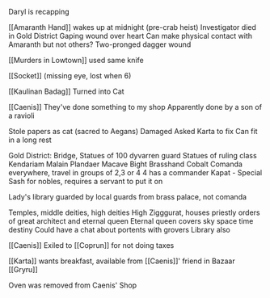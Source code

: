Daryl is recapping

[[Amaranth Hand]] wakes up at midnight (pre-crab heist)
Investigator died in Gold District
Gaping wound over heart
Can make physical contact with Amaranth but not others?
Two-pronged dagger wound

[[Murders in Lowtown]] used same knife

[[Socket]] (missing eye, lost when 6)

[[Kaulinan Badag]] Turned into Cat

[[Caenis]] They've done something to my shop 
	Apparently done by a son of a ravioli

Stole papers as cat (sacred to Aegans)
Damaged
Asked Karta to fix
Can fit in a long rest

Gold District:
	Bridge, Statues of 100 dyvarren guard
	Statues of ruling class
	Kendariam Malain
	Plandaer Macave
	Bight Brasshand
	Cobalt Comanda everywhere, travel in groups of 2,3 or 4
		4 has a commander
	Kapat - Special Sash for nobles, requires a servant to put it on

Lady's library guarded by local guards from brass palace, not comanda

Temples, middle deities, high deities
High Zigggurat, houses priestly orders of great architect and eternal queen
Eternal queen covers sky space time destiny
Could have a chat about portents with grovers
Library also

[[Caenis]]
Exiled to [[Coprun]] for not doing taxes 

[[Karta]] wants breakfast, available from [[Caenis]]' friend in Bazaar [[Gryru]]

Oven was removed from Caenis' Shop

